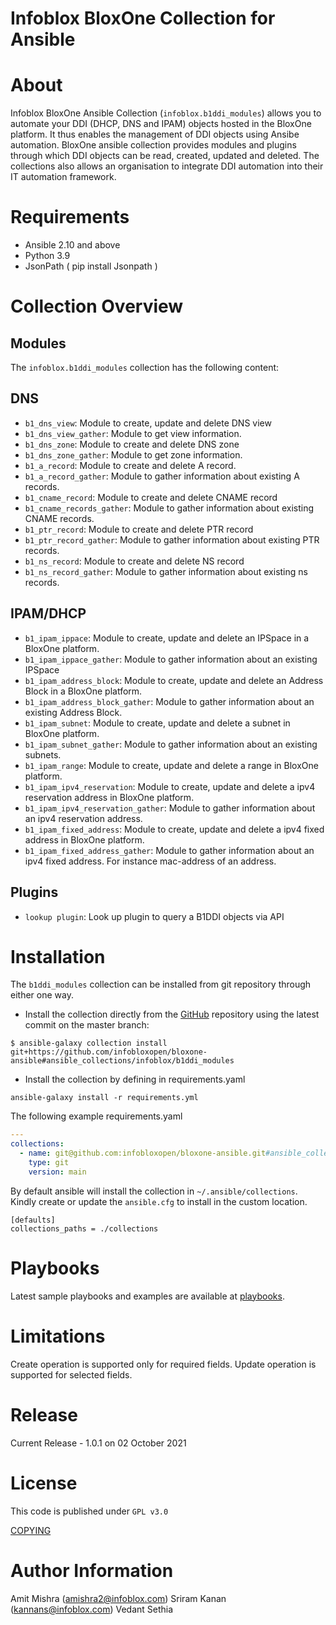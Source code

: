 # Infoblox BloxOne Collection for Ansible

About 
=====
Infoblox BloxOne Ansible Collection (`infoblox.b1ddi_modules`) allows you to automate your DDI (DHCP, DNS and IPAM) objects hosted in the BloxOne platform. It thus enables the management of DDI objects using Ansibe automation. BloxOne ansible collection provides modules and plugins through which DDI objects can be read, created, updated and deleted. The collections also allows an organisation to integrate DDI automation into their IT automation framework. 

Requirements
============
 
- Ansible 2.10 and above
- Python 3.9
- JsonPath ( pip install Jsonpath )

Collection Overview
===================

Modules
--------
The `infoblox.b1ddi_modules` collection has the following content:

DNS
----
- `b1_dns_view`: Module to create, update and delete DNS view
- `b1_dns_view_gather`: Module to get view information.
- `b1_dns_zone`: Module to create and delete DNS zone
- `b1_dns_zone_gather`: Module to get zone information.
- `b1_a_record`: Module to create and delete A record.
- `b1_a_record_gather`: Module to gather information about existing A records.
- `b1_cname_record`: Module to create and delete CNAME record
- `b1_cname_records_gather`: Module to gather information about existing CNAME records.
- `b1_ptr_record`: Module to create and delete PTR record
- `b1_ptr_record_gather`: Module to gather information about existing PTR records.
- `b1_ns_record`: Module to create and delete NS record
- `b1_ns_record_gather`: Module to gather information about existing ns records.

IPAM/DHCP
------

- `b1_ipam_ippace`: Module to create, update and delete an IPSpace in a BloxOne platform.
- `b1_ipam_ippace_gather`: Module to gather information about an existing IPSpace
- `b1_ipam_address_block`: Module to create, update and delete an Address Block in a BloxOne platform.
- `b1_ipam_address_block_gather`: Module to gather information about an existing Address Block.
- `b1_ipam_subnet`: Module to create, update and delete a subnet in BloxOne platform.
- `b1_ipam_subnet_gather`: Module to gather information about an existing subnets.
- `b1_ipam_range`: Module to create, update and delete a range in BloxOne platform.
- `b1_ipam_ipv4_reservation`: Module to create, update and delete a ipv4 reservation address in BloxOne platform.
- `b1_ipam_ipv4_reservation_gather`: Module to gather information about an ipv4 reservation address.
- `b1_ipam_fixed_address`: Module to create, update and delete a ipv4 fixed address in BloxOne platform.
- `b1_ipam_fixed_address_gather`: Module to gather information about an ipv4 fixed address. For instance mac-address of an address.

Plugins
----
- `lookup plugin`: Look up plugin to query a B1DDI objects via API

Installation
===========
The `b1ddi_modules` collection can be installed from git repository through either one way.

- Install the collection directly from the [GitHub](https://github.com/infobloxopen/bloxone-ansible/tree/main/ansible_collections/infoblox/b1ddi_modules) repository using the latest commit on the master branch:
```shell
$ ansible-galaxy collection install git+https://github.com/infobloxopen/bloxone-ansible#ansible_collections/infoblox/b1ddi_modules
```

- Install the collection by defining in requirements.yaml 
```shell
ansible-galaxy install -r requirements.yml
```
The following example requirements.yaml
```yaml
---
collections:
  - name: git@github.com:infobloxopen/bloxone-ansible.git#ansible_collections/infoblox/b1ddi_modules
    type: git
    version: main

```
By default ansible will install the collection in `~/.ansible/collections`. Kindly create or update the `ansible.cfg` to install in the custom location.
```
[defaults]
collections_paths = ./collections
```
Playbooks
==================
Latest sample playbooks and examples are available at [playbooks](https://github.com/infobloxopen/bloxone-ansible/tree/main/sample_playbook).
 
Limitations
===========
Create operation is supported only for required fields.
Update operation is supported for selected fields.

Release
=====
Current Release - 1.0.1 on 02 October 2021

License
=======
This code is published under `GPL v3.0`

[COPYING](https://github.com/infobloxopen/infoblox-ansible/blob/master/COPYING) 
 
Author Information
==================
 Amit Mishra (amishra2@infoblox.com)
 Sriram Kanan (kannans@infoblox.com)
 Vedant Sethia 
 


